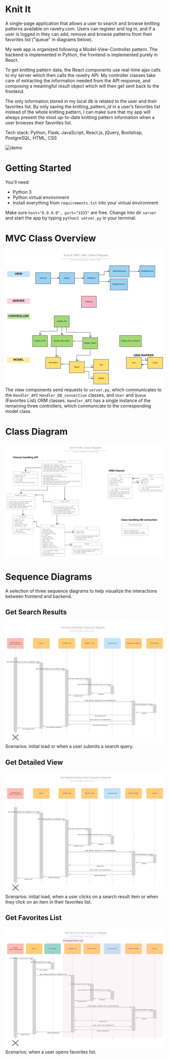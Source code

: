 # Knit It
A single-page application that allows a user to search and browse knitting patterns available on ravelry.com. Users can register and log in, and if a user is logged in they can add, remove and browse patterns from their favorites list ("queue" in diagrams below). 

My web app is organized following a Model-View-Controller pattern. The backend is implemented in Python, the frontend is implemented purely in React.

To get knitting pattern data, the React components use real-time ajax calls to my server which then calls the ravelry API. My controller classes take care of extracting the information needed from the API response, and composing a meaningful result object which will then get sent back to the frontend.

The only information stored in my local db is related to the user and their favorites list. By only saving the knitting_pattern_id in a user’s favorites list instead of the whole knitting pattern, I can make sure that my app will always present the most up-to-date knitting pattern information when a user browses their favorites list.

Tech stack: Python, Flask, JavaScript, React.js, jQuery, Bootstrap, PostgreSQL, HTML, CSS

![demo](https://github.com/finasilvasantiste/hackbright__knit_it/blob/master/demo.gif)
 
# Getting Started
You'll need:
- Python 3
- Python virtual environment
- Install everything from `requirements.txt` into your virtual environment

Make sure `host="0.0.0.0", port="3333"` are free. Change into dir `server` and start the app by typing `python3 server.py` in your terminal.

# MVC Class Overview
![mvc](https://github.com/finasilvasantiste/hackbright__knit_it/blob/master/uml_diagrams/svg/Class%20Diagram%20-%20MVC.svg)
The view components send requests to `server.py`, which communicates to the `Handler_API` `Handler_DB_connection` classes, and `User` and `Queue` (Favorites List) ORM classes. `Handler_API` has a single instance of the remaining three controllers, which communicate to the corresponding model class.

# Class Diagram
![class-diagram](https://github.com/finasilvasantiste/hackbright__knit_it/blob/master/uml_diagrams/svg/Class%20Diagram.svg)

# Sequence Diagrams
A selection of three sequence diagrams to help visualize the interactions between frontend and backend.

## Get Search Results
![seq-diagram-get-search-results](https://github.com/finasilvasantiste/hackbright__knit_it/blob/master/uml_diagrams/svg/Sequence%20Diagram%20-%20Get%20Search%20Results.svg)
Scenarios: initial load or when a user submits a search query.

## Get Detailed View
![seq-diagram-get-detailed-view](https://github.com/finasilvasantiste/hackbright__knit_it/blob/master/uml_diagrams/svg/Sequence%20Diagram%20-%20Get%20Detailed%20Pattern%20View.svg)
Scenarios: initial load, when a user clicks on a search result item or when they click on an item in their favorites list. 

## Get Favorites List
![seq-diagram-get-favorites-list](https://github.com/finasilvasantiste/hackbright__knit_it/blob/master/uml_diagrams/svg/Sequence%20Diagram%20-%20Get%20Favorites%20List.svg)
Scenarios: when a user opens favorites list.

